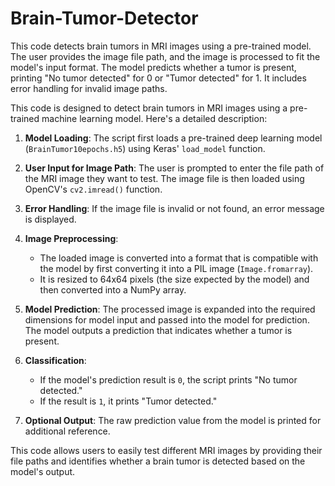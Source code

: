 # Brain-Tumor-Detector
This code detects brain tumors in MRI images using a pre-trained model. The user provides the image file path, and the image is processed to fit the model's input format. The model predicts whether a tumor is present, printing "No tumor detected" for 0 or "Tumor detected" for 1. It includes error handling for invalid image paths.



This code is designed to detect brain tumors in MRI images using a pre-trained machine learning model. Here's a detailed description:

1. **Model Loading**: The script first loads a pre-trained deep learning model (`BrainTumor10epochs.h5`) using Keras' `load_model` function.
   
2. **User Input for Image Path**: The user is prompted to enter the file path of the MRI image they want to test. The image file is then loaded using OpenCV's `cv2.imread()` function.

3. **Error Handling**: If the image file is invalid or not found, an error message is displayed.

4. **Image Preprocessing**:
   - The loaded image is converted into a format that is compatible with the model by first converting it into a PIL image (`Image.fromarray`).
   - It is resized to 64x64 pixels (the size expected by the model) and then converted into a NumPy array.

5. **Model Prediction**: The processed image is expanded into the required dimensions for model input and passed into the model for prediction. The model outputs a prediction that indicates whether a tumor is present.

6. **Classification**:
   - If the model's prediction result is `0`, the script prints "No tumor detected."
   - If the result is `1`, it prints "Tumor detected."
   
7. **Optional Output**: The raw prediction value from the model is printed for additional reference.

This code allows users to easily test different MRI images by providing their file paths and identifies whether a brain tumor is detected based on the model's output.
